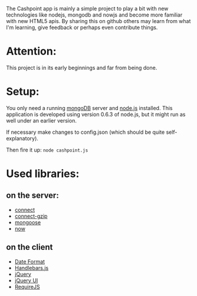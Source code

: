 The Cashpoint app is mainly a simple project to play a bit with new technologies like nodejs, mongodb and nowjs and become more familiar with new HTML5 apis. By sharing this on github others may learn from what I'm learning, give feedback or perhaps even contribute things.

# Attention:

This project is in its early beginnings and far from being done.

# Setup:

You only need a running [mongoDB](http://www.mongodb.org/) server and [node.js](http://nodejs.org/) installed. This application is developed using version 0.6.3 of node.js, but it might run as well under an earlier version.

If necessary make changes to config.json (which should be quite self-explanatory).

Then fire it up: `node cashpoint.js`

# Used libraries:

## on the server:

- [connect](http://senchalabs.github.com/connect/)
- [connect-gzip](https://github.com/nateps/connect-gzip)
- [mongoose](http://mongoosejs.com/)
- [now](http://nowjs.com)

## on the client

- [Date Format](http://blog.stevenlevithan.com/archives/date-time-format)
- [Handlebars.js](http://www.handlebarsjs.com/)
- [jQuery](http://jquery.com)
- [jQuery UI](http://jqueryui.com/)
- [RequireJS](http://requirejs.org/)